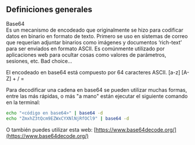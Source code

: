 
<h2>Definiciones generales</h2>

<div class="grid">
  <div class="cell cell--20 cell--lg-20 content" id="custom-table-header">Base64</div>
</div>
Es un mecanismo de encodeado que originalmente se hizo para codificar datos en binario en formato de texto. Primero se uso en sistemas de correo que requerían adjuntar binarios como imágenes y documentos ‘rich-text’ para ser enviados en formato ASCII.
Es comúnmente utilizado por aplicaciones web para ocultar cosas como valores de parámetros, sesiones, etc. Bad choice…

El encodeado en base64 está compuesto por 64 caracteres ASCII.     [a-z] [A-Z] + / =

Para decodificar una cadena en base64 se pueden utilizar muchas formas, entre las más rápidas, o más "a mano" están ejecutar el siguiente comando en la terminal:

~~~bash
echo "<código en base64>" | base64 -d
echo "ZmxhZ3tQcm9EZWxCYXNlNjRfOCl9" | base64 -d
~~~

O también puedes utilizar esta web:
[https://www.base64decode.org/](https://www.base64decode.org/)
